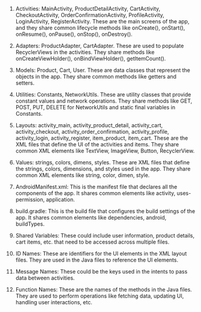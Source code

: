 1. Activities: MainActivity, ProductDetailActivity, CartActivity, CheckoutActivity, OrderConfirmationActivity, ProfileActivity, LoginActivity, RegisterActivity. These are the main screens of the app, and they share common lifecycle methods like onCreate(), onStart(), onResume(), onPause(), onStop(), onDestroy().

2. Adapters: ProductAdapter, CartAdapter. These are used to populate RecyclerViews in the activities. They share methods like onCreateViewHolder(), onBindViewHolder(), getItemCount().

3. Models: Product, Cart, User. These are data classes that represent the objects in the app. They share common methods like getters and setters.

4. Utilities: Constants, NetworkUtils. These are utility classes that provide constant values and network operations. They share methods like GET, POST, PUT, DELETE for NetworkUtils and static final variables in Constants.

5. Layouts: activity_main, activity_product_detail, activity_cart, activity_checkout, activity_order_confirmation, activity_profile, activity_login, activity_register, item_product, item_cart. These are the XML files that define the UI of the activities and items. They share common XML elements like TextView, ImageView, Button, RecyclerView.

6. Values: strings, colors, dimens, styles. These are XML files that define the strings, colors, dimensions, and styles used in the app. They share common XML elements like string, color, dimen, style.

7. AndroidManifest.xml: This is the manifest file that declares all the components of the app. It shares common elements like activity, uses-permission, application.

8. build.gradle: This is the build file that configures the build settings of the app. It shares common elements like dependencies, android, buildTypes.

9. Shared Variables: These could include user information, product details, cart items, etc. that need to be accessed across multiple files.

10. ID Names: These are identifiers for the UI elements in the XML layout files. They are used in the Java files to reference the UI elements.

11. Message Names: These could be the keys used in the intents to pass data between activities.

12. Function Names: These are the names of the methods in the Java files. They are used to perform operations like fetching data, updating UI, handling user interactions, etc.